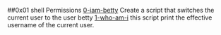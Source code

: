 ##0x01 shell Permissions
[0-iam-betty](./0-iam_betty) Create a script that switches the current user to the user betty
[1-who-am-i](./1-who_am_i) this script print the effective username of the current user.
